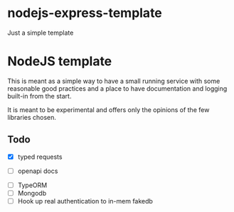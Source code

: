# nodejs-express-template
Just a simple template

# NodeJS template

This is meant as a simple way to have a small running service with some
reasonable good practices and a place to have documentation and logging
built-in from the start.

It is meant to be experimental and offers only the opinions of the few
libraries chosen.

## Todo

- [x] typed requests
- [ ] openapi docs


<!-- space for database storage -->
- [ ] TypeORM
- [ ] Mongodb
- [ ] Hook up real authentication to in-mem fakedb
